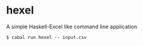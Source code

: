 # hexel

A simple Haskell-Excel like command line application

```console
$ cabal run hexel -- input.csv
```
